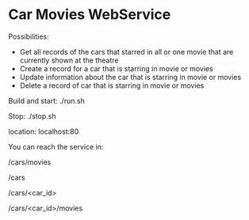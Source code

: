 # Car Movies WebService

Possibilities:
- Get all records of the cars that starred in all or one movie that are currently shown at the theatre
- Create a record for a car that is starring in movie or movies
- Update information about the car that is starring in movie or movies
- Delete a record of car that is starring in movie or movies



Build and start:  ./run.sh

Stop:             ./stop.sh


location: localhost:80

You can reach the service in: 

/cars/movies

/cars

/cars/<car_id>

/cars/<car_id>/movies
